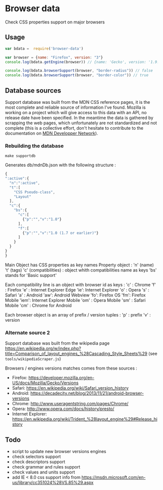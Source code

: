 # Browser data

Check CSS properties support on major browsers

## Usage

```javascript
var bdata =  require('browser-data')

var browser = {name: "Firefox", version: "3"}
console.log(bdata.getEngine(browser)) // {name: 'Gecko', version: '1.9.1'}

console.log(bdata.browserSupport(browser, "border-radius")) // false
console.log(bdata.browserSupport(browser, "border-color")) // true
```

## Database sources

Support database was built from the MDN CSS reference pages, it is the most complete and reliable source of information I've found. Mozilla is working on a project which will give access to this data with an API, no release date have been specified. In the meantime the data is gathered by scrapping the web pages, which unfortunately are not standardized and not complete (this is a collective effort, don't hesitate to contribute to the documentation on [MDN Developper Network](https://developer.mozilla.org/en-US/docs/Web/CSS/Reference)).

### Rebuilding the database

`make supportdb`

Generates db/mdnDb.json with the following structure : 

```javascript
{
":active":{
  "n":":active",
  "t":[
    "CSS Pseudo-class",
    "Layout"
  ],
  "c":{
    "bs":{
      "c":[
        {"p":"","v":"1.0"}
      ],
      "f":[
        {"p":"","v":"1.0 (1.7 or earlier)"}
      ]
    }
  }
}
}
```


Main Object has CSS properties as key names
Property object :
'n' (name)
't' (tags)
'c' (compatibilities) : object whith compatibilities name as keys
  'bs' stands for 'Basic support'

Each compatibility line is an object with browser id as keys :
    'c' : Chrome
    'f' : Firefox
    'e' : Internet Explorer Edge
    'ie': Internet Explorer
    'o' : Opera
    's' : Safari
    'a' : Android
    'aw': Android Webview
    'fo': Firefox OS
    'fm': Firefox Mobile
    'iem': Internet Explorer Mobile
    'om' : Opera Mobile
    'sm' : Safari Mobile
    'cm' : Chrome for Android

Each browser object is an array of prefix / version tuples : 
  'p' : prefix
  'v' : version


### Alternate source 2

Support database was built from the wikipedia page https://en.wikipedia.org/w/index.php?title=Comparison_of_layout_engines_%28Cascading_Style_Sheets%29 (see `tools/wikipediaScraper.js`)

Browsers / engines versions matches comes from these sources : 

* Firefox: https://developer.mozilla.org/en-US/docs/Mozilla/Gecko/Versions
* Safari: https://en.wikipedia.org/wiki/Safari_version_history
* Android: https://decadecity.net/blog/2013/11/21/android-browser-versions
* Chrome: http://www.useragentstring.com/pages/Chrome/
* Opera: http://www.opera.com/docs/history/presto/
* Internet Explorer: https://en.wikipedia.org/wiki/Trident_%28layout_engine%29#Release_history

## Todo

* script to update new browser versions engines
* check selectors support
* check descriptors support
* check grammar and rules support
* check values and units support
* add IE < 8.0 css support info from https://msdn.microsoft.com/en-us/library/cc351024%28VS.85%29.aspx
